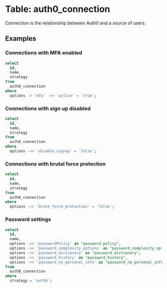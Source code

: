 # Table: auth0_connection

Connection is the relationship between Auth0 and a source of users.

## Examples


### Connections with MFA enabled

```sql
select
  id,
  name,
  strategy
from
  auth0_connection
where
  options -> 'mfa' ->> 'active' = 'true';
```

### Connections with sign up disabled

```sql
select
  id,
  name,
  strategy
from
  auth0_connection
where
  options ->> 'disable_signup' = 'false';
```

### Connections with brutal force protection

```sql
select
  id,
  name,
  strategy
from
  auth0_connection
where
  options ->> 'brute_force_protection' = 'false';
```

### Password settings

```sql
select
  id,
  name,
  options ->> 'passwordPolicy' as "password_policy",
  options ->> 'password_complexity_options' as "password_complexity_options",
  options ->> 'password_dictionary' as "password_dictionary",
  options ->> 'password_history' as "password_history",
  options ->> 'password_no_personal_info' as "password_no_personal_info"
from
  auth0_connection
where
  strategy = 'auth0';
```
